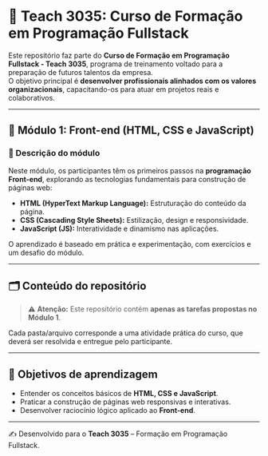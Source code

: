 # 📘 Teach 3035: Curso de Formação em Programação Fullstack  

Este repositório faz parte do **Curso de Formação em Programação Fullstack - Teach 3035**, programa de treinamento voltado para a preparação de futuros talentos da empresa.  
O objetivo principal é **desenvolver profissionais alinhados com os valores organizacionais**, capacitando-os para atuar em projetos reais e colaborativos.  

---

## 🚀 Módulo 1: Front-end (HTML, CSS e JavaScript)  

### 📖 Descrição do módulo  
Neste módulo, os participantes têm os primeiros passos na **programação Front-end**, explorando as tecnologias fundamentais para construção de páginas web:  

- **HTML (HyperText Markup Language):** Estruturação do conteúdo da página.  
- **CSS (Cascading Style Sheets):** Estilização, design e responsividade.  
- **JavaScript (JS):** Interatividade e dinamismo nas aplicações.  

O aprendizado é baseado em prática e experimentação, com exercícios e um desafio do módulo.  

---

## 🗂️ Conteúdo do repositório  

> ⚠️ **Atenção:** Este repositório contém **apenas as tarefas propostas no Módulo 1**.  

Cada pasta/arquivo corresponde a uma atividade prática do curso, que deverá ser resolvida e entregue pelo participante.  

---

## 🎯 Objetivos de aprendizagem  

- Entender os conceitos básicos de **HTML, CSS e JavaScript**.  
- Praticar a construção de páginas web responsivas e interativas.  
- Desenvolver raciocínio lógico aplicado ao **Front-end**.  

---


✍️ Desenvolvido para o **Teach 3035** – Formação em Programação Fullstack.  
